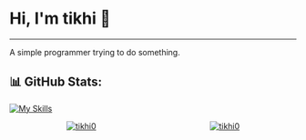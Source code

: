 # Hi, I'm tikhi 👋
----------------------------
A simple programmer trying to do something.

📊 GitHub Stats:
----------------------------
[![My Skills](https://skillicons.dev/icons?i=html,css,js,threejs,python,cpp)](https://skillicons.dev)

<div style="display: flex; justify-content: space-around;">
  <a href="https://github.com/tikhi0/github-readme-stats">
    <img src="https://github-readme-stats.vercel.app/api?username=tikhi0&show_icons=true&theme=dark" alt="tikhi0"/>
  </a>
  <a href="https://github.com/tikhi0/top-langs">
    <img src="https://github-readme-stats.vercel.app/api/top-langs/?username=tikhi0&layout=pie&theme=dark&locale=en" alt="tikhi0"/>
  </a>
</div>
